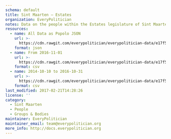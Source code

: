 ```yaml
---
schema: default
title: Sint Maarten — Estates
organization: EveryPolitician
notes: Data on the people within the Estates legislature of Sint Maarten.
resources:
  - name: All Data as Popolo JSON
    url: >-
      https://cdn.rawgit.com/everypolitician/everypolitician-data/e17f5f9f1148c0bfb1be0937e1be3069dd6e55a3/data/Sint_Maarten/Estates/ep-popolo-v1.0.json
    format: json
  - name: From 2016-11-01
    url: >-
      https://cdn.rawgit.com/everypolitician/everypolitician-data/e17f5f9f1148c0bfb1be0937e1be3069dd6e55a3/data/Sint_Maarten/Estates/term-3.csv
    format: csv
  - name: 2014-10-10 to 2016-10-31
    url: >-
      https://cdn.rawgit.com/everypolitician/everypolitician-data/e17f5f9f1148c0bfb1be0937e1be3069dd6e55a3/data/Sint_Maarten/Estates/term-2.csv
    format: csv
last_modified: 2017-02-21T14:28:26
license: ''
category:
  - Sint Maarten
  - People
  - Groups & Bodies
maintainer: EveryPolitician
maintainer_email: team@everypolitician.org
more_info: http://docs.everypolitician.org
---
```

